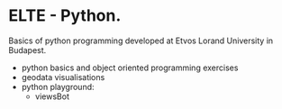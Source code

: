 # ELTE - Python.

Basics of python programming developed at Etvos Lorand University in Budapest. <br />

+ python basics and object oriented programming exercises
+ geodata visualisations
+ python playground:
  + viewsBot

